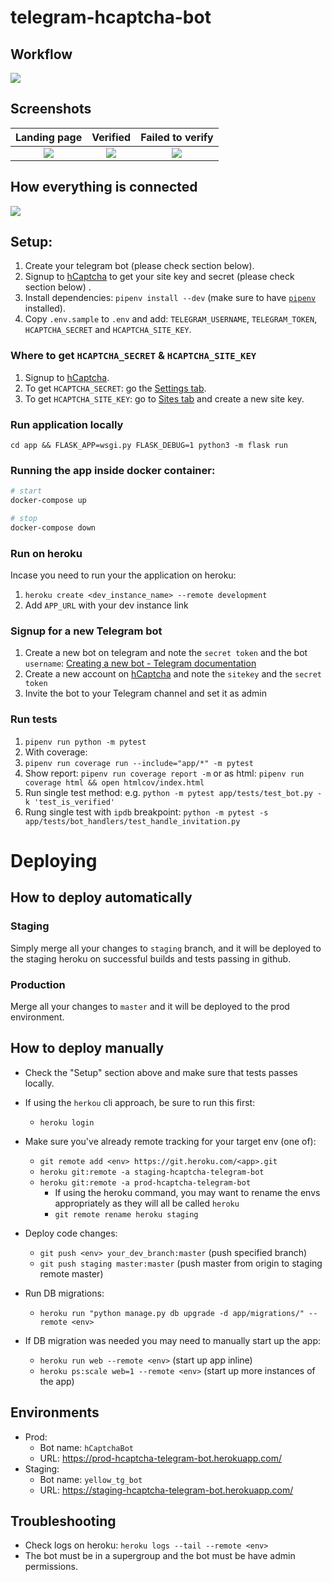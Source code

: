 
# telegram-hcaptcha-bot

## Workflow

![](screenshots/workflow.gif)

## Screenshots

| Landing page  | Verified | Failed to verify  |
|:-------------:|:-------------:|:-----:|
| ![](screenshots/landing.jpg)  | ![](screenshots/verified.jpg) | ![](screenshots/failed_to_verify.jpg) |

## How everything is connected

![](screenshots/digram.png)

## Setup:

1. Create your telegram bot (please check section below).
1. Signup to [hCaptcha](https://dashboard.hcaptcha.com/signup) to get your site key and secret (please check section below) .
1. Install dependencies: `pipenv install --dev` (make sure to have [`pipenv`](https://docs.pipenv.org/en/latest/install/) installed).
1. Copy `.env.sample` to `.env` and add: `TELEGRAM_USERNAME`, `TELEGRAM_TOKEN`, `HCAPTCHA_SECRET` and `HCAPTCHA_SITE_KEY`.


### Where to get `HCAPTCHA_SECRET` & `HCAPTCHA_SITE_KEY`

1. Signup to [hCaptcha](https://dashboard.hcaptcha.com/signup).
1. To get `HCAPTCHA_SECRET`: go the [Settings tab](https://dashboard.hcaptcha.com/settings).
1. To get `HCAPTCHA_SITE_KEY`: go to [Sites tab](https://dashboard.hcaptcha.com/sites) and create a new site key.

### Run application locally

```shell
cd app && FLASK_APP=wsgi.py FLASK_DEBUG=1 python3 -m flask run
```

### Running the app inside docker container:

```bash
# start
docker-compose up

# stop
docker-compose down
```

### Run on heroku

Incase you need to run your the application on heroku:

1. `heroku create <dev_instance_name> --remote development`
1. Add `APP_URL` with your dev instance link

### Signup for a new Telegram bot

1. Create a new bot on telegram and note the `secret token` and the bot `username`: [Creating a new bot - Telegram documentation](https://core.telegram.org/bots#creating-a-new-bot)
1. Create a new account on [hCaptcha](https://www.hcaptcha.com/) and note the `sitekey` and the `secret token`
1. Invite the bot to your Telegram channel and set it as admin

### Run tests

1. `pipenv run python -m pytest`
1. With coverage:
  1. `pipenv run coverage run --include="app/*" -m pytest`
  1. Show report: `pipenv run coverage report -m` or as html: `pipenv run coverage html && open htmlcov/index.html`
1. Run single test method: e.g. `python -m pytest app/tests/test_bot.py -k 'test_is_verified'`
1. Rung single test with `ipdb` breakpoint: `python -m pytest -s app/tests/bot_handlers/test_handle_invitation.py`


# Deploying

## How to deploy automatically

### Staging

Simply merge all your changes to `staging` branch, and it will be deployed to the staging heroku on successful builds and tests passing in github.

### Production

Merge all your changes to `master` and it will be deployed to the prod environment.


## How to deploy manually

- Check the "Setup" section above and make sure that tests passes locally.

- If using the `herkou` cli approach, be sure to run this first:
    - `heroku login`

- Make sure you've already remote tracking for your target env (one of):
    - `git remote add <env> https://git.heroku.com/<app>.git`
    - `heroku git:remote -a staging-hcaptcha-telegram-bot`
    - `heroku git:remote -a prod-hcaptcha-telegram-bot`
        - If using the heroku command, you may want to rename the envs appropriately as they will all be called `heroku`
        - `git remote rename heroku staging`

- Deploy code changes:
    - `git push <env> your_dev_branch:master` (push specified branch)
    - `git push staging master:master` (push master from origin to staging remote master)

- Run DB migrations:
    - `heroku run "python manage.py db upgrade -d app/migrations/" --remote <env>`

- If DB migration was needed you may need to manually start up the app:
    - `heroku run web --remote <env>` (start up app inline)
    - `heroku ps:scale web=1 --remote <env>` (start up more instances of the app)



## Environments

- Prod:
    - Bot name: `hCaptchaBot`
    - URL: https://prod-hcaptcha-telegram-bot.herokuapp.com/
- Staging:
    - Bot name: `yellow_tg_bot`
    - URL: https://staging-hcaptcha-telegram-bot.herokuapp.com/

## Troubleshooting

- Check logs on heroku: `heroku logs --tail --remote <env>`
- The bot must be in a supergroup and the bot must be have admin permissions.




